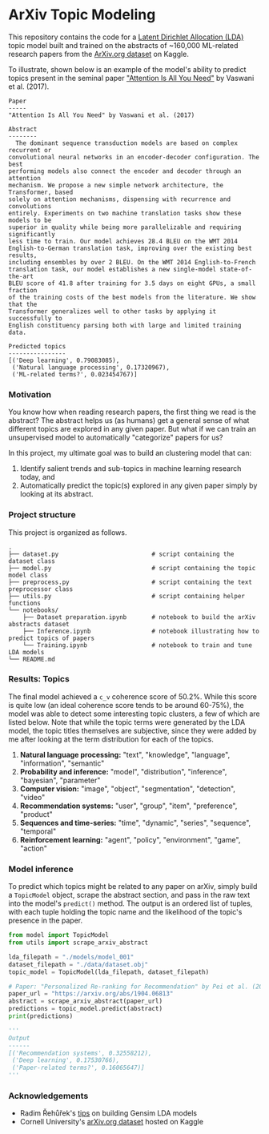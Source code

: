 # ArXiv Topic Modeling

This repository contains the code for a [Latent Dirichlet Allocation (LDA)](https://www.jmlr.org/papers/volume3/blei03a/blei03a.pdf) topic model built and trained on the abstracts of ~160,000 ML-related research papers from the [ArXiv.org dataset](https://www.kaggle.com/Cornell-University/arxiv) on Kaggle.

To illustrate, shown below is an example of the model's ability to predict topics present in the seminal paper ["Attention Is All You Need"](https://arxiv.org/abs/2001.01595) by Vaswani et al. (2017).

```
Paper
-----
"Attention Is All You Need" by Vaswani et al. (2017)

Abstract
--------
  The dominant sequence transduction models are based on complex recurrent or
convolutional neural networks in an encoder-decoder configuration. The best
performing models also connect the encoder and decoder through an attention
mechanism. We propose a new simple network architecture, the Transformer, based
solely on attention mechanisms, dispensing with recurrence and convolutions
entirely. Experiments on two machine translation tasks show these models to be
superior in quality while being more parallelizable and requiring significantly
less time to train. Our model achieves 28.4 BLEU on the WMT 2014
English-to-German translation task, improving over the existing best results,
including ensembles by over 2 BLEU. On the WMT 2014 English-to-French
translation task, our model establishes a new single-model state-of-the-art
BLEU score of 41.8 after training for 3.5 days on eight GPUs, a small fraction
of the training costs of the best models from the literature. We show that the
Transformer generalizes well to other tasks by applying it successfully to
English constituency parsing both with large and limited training data.

Predicted topics
----------------
[('Deep learning', 0.79083085),
 ('Natural language processing', 0.17320967),
 ('ML-related terms?', 0.023454767)]
```

### Motivation

You know how when reading research papers, the first thing we read is the abstract? The abstract helps us (as humans) get a general sense of what different topics are explored in any given paper. But what if we can train an unsupervised model to automatically "categorize" papers for us?

In this project, my ultimate goal was to build an clustering model that can:

1. Identify salient trends and sub-topics in machine learning research today, and
2. Automatically predict the topic(s) explored in any given paper simply by looking at its abstract.

### Project structure

This project is organized as follows.

```
.
├── dataset.py                          # script containing the dataset class
├── model.py                            # script containing the topic model class
├── preprocess.py                       # script containing the text preprocessor class
├── utils.py                            # script containing helper functions
└── notebooks/
    ├── Dataset preparation.ipynb       # notebook to build the arXiv abstracts dataset
    ├── Inference.ipynb                 # notebook illustrating how to predict topics of papers
    └── Training.ipynb                  # notebook to train and tune LDA models
└── README.md
```

### Results: Topics

The final model achieved a `c_v` coherence score of 50.2%. While this score is quite low (an ideal coherence score tends to be around 60-75%), the model was able to detect some interesting topic clusters, a few of which are listed below. Note that while the topic terms were generated by the LDA model, the topic titles themselves are subjective, since they were added by me after looking at the term distribution for each of the topics.

1. **Natural language processing:** "text", "knowledge", "language", "information", "semantic"
2. **Probability and inference:** "model", "distribution", "inference", "bayesian", "parameter"
3. **Computer vision:** "image", "object", "segmentation", "detection", "video"
4. **Recommendation systems:** "user", "group", "item", "preference", "product"
5. **Sequences and time-series:** "time", "dynamic", "series", "sequence", "temporal"
6. **Reinforcement learning:** "agent", "policy", "environment", "game", "action"

### Model inference

To predict which topics might be related to any paper on arXiv, simply build a `TopicModel` object, scrape the abstract section, and pass in the raw text into the model's `predict()` method. The output is an ordered list of tuples, with each tuple holding the topic name and the likelihood of the topic's presence in the paper.

```python
from model import TopicModel
from utils import scrape_arxiv_abstract

lda_filepath = "./models/model_001"
dataset_filepath = "./data/dataset.obj"
topic_model = TopicModel(lda_filepath, dataset_filepath)

# Paper: "Personalized Re-ranking for Recommendation" by Pei et al. (2019)
paper_url = "https://arxiv.org/abs/1904.06813"
abstract = scrape_arxiv_abstract(paper_url)
predictions = topic_model.predict(abstract)
print(predictions)

'''
Output
------
[('Recommendation systems', 0.32558212),
 ('Deep learning', 0.17530766),
 ('Paper-related terms?', 0.16065647)]
'''
```

### Acknowledgements

- Radim Řehůřek's [tips](https://radimrehurek.com/gensim/auto_examples/tutorials/run_lda.html) on building Gensim LDA models
- Cornell University's [arXiv.org dataset](https://www.kaggle.com/Cornell-University/arxiv) hosted on Kaggle
